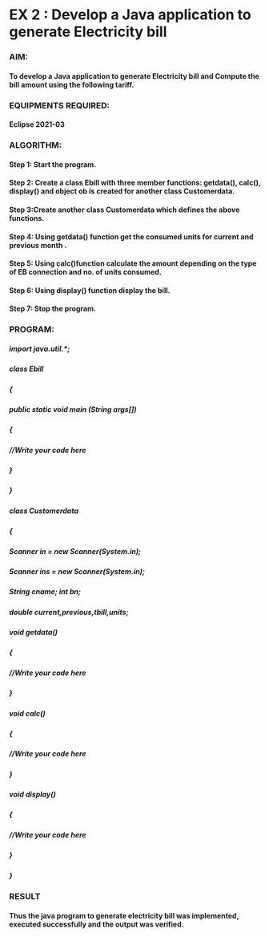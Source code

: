 # EX 2 : Develop a Java application to generate Electricity bill
### AIM:

####  To develop a Java application to generate Electricity bill and Compute the bill amount using the following tariff.  

### EQUIPMENTS REQUIRED:

#### Eclipse 2021-03

### ALGORITHM:

#### Step 1: Start the program.

#### Step 2: Create a class Ebill with three member functions: getdata(), calc(), display() and object ob is created for another class Customerdata.

#### Step 3:Create another class Customerdata which defines the above functions.

#### Step 4: Using getdata() function get the consumed units for current and previous month . 

#### Step 5: Using calc()function calculate the amount depending on the type of EB connection and no. of units consumed.

#### Step 6: Using display() function display the bill. 

#### Step 7: Stop the program.

### PROGRAM:

##### import java.util.*; 
##### class Ebill 
##### {  
#####	public static void main (String args[]) 
#####	{
#####          //Write your code here
#####    }
##### }

##### class Customerdata 
##### { 
#####	Scanner in = new Scanner(System.in);
#####	Scanner ins = new Scanner(System.in); 
#####	String cname; int bn; 
#####	double current,previous,tbill,units; 
#####	void getdata() 
#####	{ 
#####         //Write your code here
#####   } 

#####	void calc()
#####	{ 
#####         //Write your code here					
#####	} 
#####	void display() 
#####	{ 
#####         //Write your code here		
#####	} 
##### } 
 








### RESULT
#### Thus the java program to generate electricity bill was implemented, executed successfully and the output was verified. 

